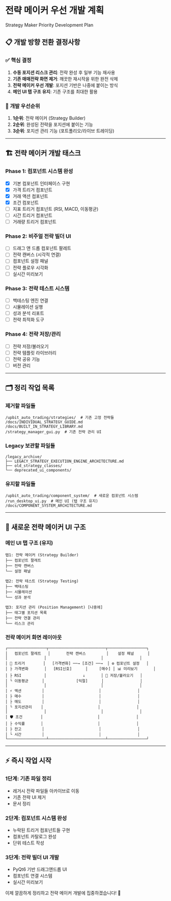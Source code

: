 # 전략 메이커 우선 개발 계획
Strategy Maker Priority Development Plan

## 📋 개발 방향 전환 결정사항

### ✅ **핵심 결정**
1. **수동 포지션 리스크 관리**: 전략 완성 후 일부 기능 재사용
2. **기존 매매전략 화면 제거**: 깨끗한 재시작을 위한 완전 삭제
3. **전략 메이커 우선 개발**: 포지션 기반은 나중에 붙이는 방식
4. **메인 UI 탭 구조 유지**: 기존 구조를 최대한 활용

### 🎯 **개발 우선순위**
1. **1순위**: 전략 메이커 (Strategy Builder)
2. **2순위**: 완성된 전략을 포지션에 붙이는 기능
3. **3순위**: 포지션 관리 기능 (포트폴리오/라이브 트레이딩)

---

## 🏗️ 전략 메이커 개발 태스크

### **Phase 1: 컴포넌트 시스템 완성**
- [x] 기본 컴포넌트 인터페이스 구현
- [x] 가격 트리거 컴포넌트
- [x] 거래 액션 컴포넌트  
- [x] 조건 컴포넌트
- [ ] 지표 트리거 컴포넌트 (RSI, MACD, 이동평균)
- [ ] 시간 트리거 컴포넌트
- [ ] 거래량 트리거 컴포넌트

### **Phase 2: 비주얼 전략 빌더 UI**
- [ ] 드래그 앤 드롭 컴포넌트 팔레트
- [ ] 전략 캔버스 (시각적 연결)
- [ ] 컴포넌트 설정 패널
- [ ] 전략 플로우 시각화
- [ ] 실시간 미리보기

### **Phase 3: 전략 테스트 시스템**
- [ ] 백테스팅 엔진 연결
- [ ] 시뮬레이션 실행
- [ ] 성과 분석 리포트
- [ ] 전략 최적화 도구

### **Phase 4: 전략 저장/관리**
- [ ] 전략 저장/불러오기
- [ ] 전략 템플릿 라이브러리
- [ ] 전략 공유 기능
- [ ] 버전 관리

---

## 🗂️ 정리 작업 목록

### **제거할 파일들**
```
/upbit_auto_trading/strategies/  # 기존 고정 전략들
/docs/INDIVIDUAL_STRATEGY_GUIDE.md
/docs/BUILT_IN_STRATEGY_LIBRARY.md
/strategy_manager_gui.py  # 기존 전략 관리 UI
```

### **Legacy 보관할 파일들**
```
/legacy_archive/
├── LEGACY_STRATEGY_EXECUTION_ENGINE_ARCHITECTURE.md
├── old_strategy_classes/
└── deprecated_ui_components/
```

### **유지할 파일들**
```
/upbit_auto_trading/component_system/  # 새로운 컴포넌트 시스템
/run_desktop_ui.py  # 메인 UI (탭 구조 유지)
/docs/COMPONENT_SYSTEM_ARCHITECTURE.md
```

---

## 🎨 새로운 전략 메이커 UI 구조

### **메인 UI 탭 구조 (유지)**
```
탭1: 전략 메이커 (Strategy Builder)
├── 컴포넌트 팔레트
├── 전략 캔버스  
└── 설정 패널

탭2: 전략 테스트 (Strategy Testing)
├── 백테스팅
├── 시뮬레이션
└── 성과 분석

탭3: 포지션 관리 (Position Management) [나중에]
├── 태그별 포지션 목록
├── 전략 연결 관리
└── 리스크 관리
```

### **전략 메이커 화면 레이아웃**
```
┌─────────────────┬─────────────────────────┬─────────────────┐
│   컴포넌트 팔레트   │       전략 캔버스         │    설정 패널      │
│                │                        │                │
│ 🔵 트리거        │   [가격변화] ──→ [조건] ──→  │ ⚙️ 컴포넌트 설정   │
│ ├ 가격변화       │   [RSI신호]      │     [매수] │ 📊 미리보기       │
│ ├ RSI          │                ↓       │ 💾 저장/불러오기   │
│ └ 이동평균      │              [익절]      │                │
│                │                        │                │
│ ⚡ 액션         │                        │                │
│ ├ 매수         │                        │                │
│ ├ 매도         │                        │                │
│ └ 포지션관리    │                        │                │
│                │                        │                │
│ 🛡️ 조건        │                        │                │
│ ├ 수익률       │                        │                │
│ ├ 잔고         │                        │                │
│ └ 시간         │                        │                │
└─────────────────┴─────────────────────────┴─────────────────┘
```

---

## ⚡ 즉시 작업 시작

### **1단계: 기존 파일 정리**
- 레거시 전략 파일들 아카이브로 이동
- 기존 전략 UI 제거
- 문서 정리

### **2단계: 컴포넌트 시스템 완성**
- 누락된 트리거 컴포넌트들 구현
- 컴포넌트 카탈로그 완성
- 단위 테스트 작성

### **3단계: 전략 빌더 UI 개발**
- PyQt6 기반 드래그앤드롭 UI
- 컴포넌트 연결 시스템
- 실시간 미리보기

이제 깔끔하게 정리하고 전략 메이커 개발에 집중하겠습니다! 🚀
